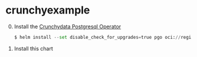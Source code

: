 # crunchyexample

0. Install the [Crunchydata Postgresql Operator](https://access.crunchydata.com/documentation/postgres-operator/latest/installation/helm)

   ```python
   $ helm install --set disable_check_for_upgrades=true pgo oci://registry.developers.crunchydata.com/crunchydata/pgo --version 5.5.2
   ```
   
1. Install this chart

    ```python

    ```
